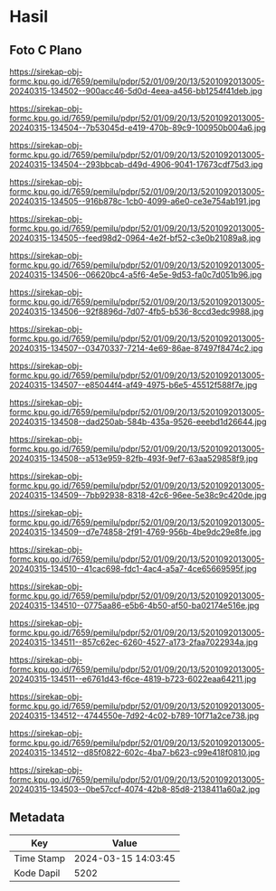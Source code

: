 # Hasil

## Foto C Plano

https://sirekap-obj-formc.kpu.go.id/7659/pemilu/pdpr/52/01/09/20/13/5201092013005-20240315-134502--900acc46-5d0d-4eea-a456-bb1254f41deb.jpg

https://sirekap-obj-formc.kpu.go.id/7659/pemilu/pdpr/52/01/09/20/13/5201092013005-20240315-134504--7b53045d-e419-470b-89c9-100950b004a6.jpg

https://sirekap-obj-formc.kpu.go.id/7659/pemilu/pdpr/52/01/09/20/13/5201092013005-20240315-134504--293bbcab-d49d-4906-9041-17673cdf75d3.jpg

https://sirekap-obj-formc.kpu.go.id/7659/pemilu/pdpr/52/01/09/20/13/5201092013005-20240315-134505--916b878c-1cb0-4099-a6e0-ce3e754ab191.jpg

https://sirekap-obj-formc.kpu.go.id/7659/pemilu/pdpr/52/01/09/20/13/5201092013005-20240315-134505--feed98d2-0964-4e2f-bf52-c3e0b21089a8.jpg

https://sirekap-obj-formc.kpu.go.id/7659/pemilu/pdpr/52/01/09/20/13/5201092013005-20240315-134506--06620bc4-a5f6-4e5e-9d53-fa0c7d051b96.jpg

https://sirekap-obj-formc.kpu.go.id/7659/pemilu/pdpr/52/01/09/20/13/5201092013005-20240315-134506--92f8896d-7d07-4fb5-b536-8ccd3edc9988.jpg

https://sirekap-obj-formc.kpu.go.id/7659/pemilu/pdpr/52/01/09/20/13/5201092013005-20240315-134507--03470337-7214-4e69-86ae-87497f8474c2.jpg

https://sirekap-obj-formc.kpu.go.id/7659/pemilu/pdpr/52/01/09/20/13/5201092013005-20240315-134507--e85044f4-af49-4975-b6e5-45512f588f7e.jpg

https://sirekap-obj-formc.kpu.go.id/7659/pemilu/pdpr/52/01/09/20/13/5201092013005-20240315-134508--dad250ab-584b-435a-9526-eeebd1d26644.jpg

https://sirekap-obj-formc.kpu.go.id/7659/pemilu/pdpr/52/01/09/20/13/5201092013005-20240315-134508--a513e959-82fb-493f-9ef7-63aa529858f9.jpg

https://sirekap-obj-formc.kpu.go.id/7659/pemilu/pdpr/52/01/09/20/13/5201092013005-20240315-134509--7bb92938-8318-42c6-96ee-5e38c9c420de.jpg

https://sirekap-obj-formc.kpu.go.id/7659/pemilu/pdpr/52/01/09/20/13/5201092013005-20240315-134509--d7e74858-2f91-4769-956b-4be9dc29e8fe.jpg

https://sirekap-obj-formc.kpu.go.id/7659/pemilu/pdpr/52/01/09/20/13/5201092013005-20240315-134510--41cac698-fdc1-4ac4-a5a7-4ce65669595f.jpg

https://sirekap-obj-formc.kpu.go.id/7659/pemilu/pdpr/52/01/09/20/13/5201092013005-20240315-134510--0775aa86-e5b6-4b50-af50-ba02174e516e.jpg

https://sirekap-obj-formc.kpu.go.id/7659/pemilu/pdpr/52/01/09/20/13/5201092013005-20240315-134511--857c62ec-6260-4527-a173-2faa7022934a.jpg

https://sirekap-obj-formc.kpu.go.id/7659/pemilu/pdpr/52/01/09/20/13/5201092013005-20240315-134511--e6761d43-f6ce-4819-b723-6022eaa64211.jpg

https://sirekap-obj-formc.kpu.go.id/7659/pemilu/pdpr/52/01/09/20/13/5201092013005-20240315-134512--4744550e-7d92-4c02-b789-10f71a2ce738.jpg

https://sirekap-obj-formc.kpu.go.id/7659/pemilu/pdpr/52/01/09/20/13/5201092013005-20240315-134512--d85f0822-602c-4ba7-b623-c99e418f0810.jpg

https://sirekap-obj-formc.kpu.go.id/7659/pemilu/pdpr/52/01/09/20/13/5201092013005-20240315-134503--0be57ccf-4074-42b8-85d8-2138411a60a2.jpg


## Metadata

| Key        | Value               |
| ---------- | ------------------- |
| Time Stamp | 2024-03-15 14:03:45 |
| Kode Dapil | 5202                |




